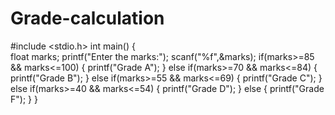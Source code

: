 # Grade-calculation
#include <stdio.h>
int main()
{   
    float marks;
    printf("Enter the marks:");
    scanf("%f",&marks);
    if(marks>=85 && marks<=100)
    {
        printf("Grade A");
    }
    else if(marks>=70 && marks<=84)
    {
        printf("Grade B");
    }
    else if(marks>=55 && marks<=69)
    {
        printf("Grade C");
    }
    else if(marks>=40 && marks<=54)
    {
        printf("Grade D");
    }
    else
    {
        printf("Grade F");
    }
}
